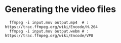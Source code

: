 # Generating the video files
```
  ffmpeg -i input.mov output.mp4  # : https://trac.ffmpeg.org/wiki/Encode/H.264
  ffmpeg -i input.mov output.webm # : https://trac.ffmpeg.org/wiki/Encode/VP8
```